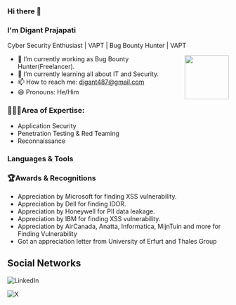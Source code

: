 ### Hi there 👋

<!--
**digant-prajapati/digant-prajapati** is a ✨ _special_ ✨ repository because its `README.md` (this file) appears on your GitHub profile.

Here are some ideas to get you started:

- 🔭 I’m currently working as Bug Bounty Hunter(Freelancer).
- 🌱 I’m currently learning  all about IT and Security.
- 😄 Pronouns: He/Him
-->

### I'm Digant Prajapati

Cyber Security Enthusiast | VAPT | Bug Bounty Hunter | VAPT 

<img align="right" height="100px" src="https://media4.giphy.com/media/v1.Y2lkPTc5MGI3NjExb2JuN2ZmN3MwZGt2N3l0MXJmNWJxa3BqOWtxeHh1MGIzZDF5aGZidyZlcD12MV9pbnRlcm5hbF9naWZfYnlfaWQmY3Q9Zw/RbDKaczqWovIugyJmW/giphy.gif" />

- 🔭 I’m currently working as Bug Bounty Hunter(Freelancer).
- 🌱 I’m currently learning  all about IT and Security.
- 📫 How to reach me: digant487@gmail.com
- 😄 Pronouns: He/Him

### 👨🏻‍💻Area of Expertise:

- Application Security
- Penetration Testing & Red Teaming
- Reconnaissance

### Languages & Tools



### 🏆Awards & Recognitions

- Appreciation by Microsoft for finding XSS vulnerability.
- Appreciation by Dell for finding IDOR.
- Appreciation by Honeywell for PII data leakage.
- Appreciation by IBM for finding XSS vulnerability.
- Appreciation by AirCanada, Anatta, Informatica, MijnTuin and more for Finding Vulnerability
- Got an appreciation letter from University of Erfurt and Thales Group


## Social Networks

![LinkedIn](https://img.shields.io/badge/linkedin-%230077B5.svg?style=for-the-badge&logo=linkedin&logoColor=white&link=https://linkedin.com/in/digant-prajapati/)

![X](https://img.shields.io/badge/X-%23000000.svg?style=for-the-badge&logo=X&logoColor=white&link=https://twitter.com/_invincible9)
